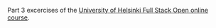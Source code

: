Part 3 excercises of the [University of Helsinki Full Stack Open online course](https://fullstackopen.com/en/).
